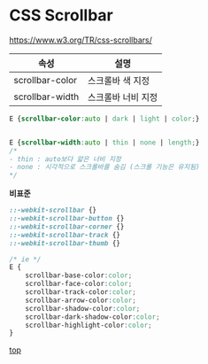 # CSS Scrollbar

https://www.w3.org/TR/css-scrollbars/


속성 | 설명
---|---
scrollbar-color  | 스크롤바 색 지정
scrollbar-width  | 스크롤바 너비 지정


```css
E {scrollbar-color:auto | dark | light | color;}


E {scrollbar-width:auto | thin | none | length;}
/*
- thin : auto보다 얇은 너비 지정
- none : 시각적으로 스크롤바를 숨김 (스크롤 기능은 유지됨)
*/
```


**비표준**
```css
::-webkit-scrollbar {}
::-webkit-scrollbar-button {}
::-webkit-scrollbar-corner {}
::-webkit-scrollbar-track {}
::-webkit-scrollbar-thumb {}

/* ie */
E {
    scrollbar-base-color:color;
    scrollbar-face-color:color;
    scrollbar-track-color:color;
    scrollbar-arrow-color:color;
    scrollbar-shadow-color:color;
    scrollbar-dark-shadow-color:color;
    scrollbar-highlight-color:color;
}
```



[top](#)
